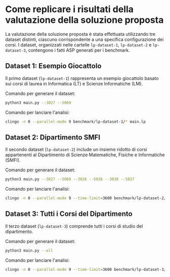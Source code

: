 # Come replicare i risultati della valutazione della soluzione proposta
La valutazione della soluzione proposta è stata effettuata utilizzando tre dataset distinti, ciascuno corrispondente a una specifica configurazione dei corsi. I dataset, organizzati nelle cartelle `lp-dataset-1`, `lp-dataset-2` e `lp-dataset-3`, contengono i fatti ASP generati per i benchmark.

## Dataset 1: Esempio Giocattolo
Il primo dataset (`lp-dataset-1`) rappresenta un esempio giocattolo basato sui corsi di laurea in Informatica (LT) e Scienze Informatiche (LM).

Comando per generare il dataset:
```bash
python3 main.py --3027 --5069
```

Comando per lanciare l'analisi:
```bash
clingo -n 0 --parallel-mode 9 benchmark/lp-dataset-1/* main.lp
```

## Dataset 2: Dipartimento SMFI
Il secondo dataset (`lp-dataset-2`) include un insieme ridotto di corsi appartenenti al Dipartimento di Scienze Matematiche, Fisiche e Informatiche (SMFI).

Comando per generare il dataset:
```bash
python3 main.py --3027 --5069 --3026 --5036 --3030 --5037
```

Comando per lanciare l'analisi:
```bash
clingo -n 0 --parallel-mode 9 --time-limit=3600 benchmark/lp-dataset-2/* main.lp
```

## Dataset 3: Tutti i Corsi del Dipartimento
Il terzo dataset (`lp-dataset-3`) comprende tutti i corsi di studio del dipartimento.

Comando per generare il dataset:
```bash
python3 main.py --all
```

Comando per lanciare l'analisi:
```bash
clingo -n 0 --parallel-mode 9 --time-limit=3600 benchmark/lp-dataset-3/* main.lp
```
